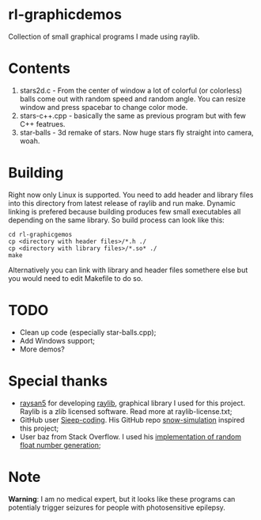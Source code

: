 # rl-graphicdemos
Collection of small graphical programs I made using raylib.
# Contents
1. stars2d.c - From the center of window a lot of colorful (or colorless) balls come out with random speed and random angle. You can resize window and press spacebar to change color mode.
2. stars-c++.cpp - basically the same as previous program but with few C++ featrues.
3. star-balls - 3d remake of stars. Now huge stars fly straight into camera, woah.
# Building
Right now only Linux is supported.
You need to add header and library files into this directory from latest release of raylib and run make. Dynamic linking is prefered because building produces few small executables all depending on the same library. So build process can look like this:
```
cd rl-graphicgemos
cp <directory with header files>/*.h ./
cp <directory with library files>/*.so* ./
make
```
Alternatively you can link with library and header files somethere else but you would need to edit Makefile to do so.
# TODO
- Clean up code (especially star-balls.cpp);
- Add Windows support;
- More demos?
# Special thanks
- [raysan5](github.com/raysan5) for developing [raylib](raylib.com), graphical library I used for this project. Raylib is a zlib licensed software. Read more at raylib-license.txt;
- GitHub user [Sieep-coding](github.com/Sieep-coding). His GitHub repo [snow-simulation](github.com/Sieep-coding/snow-simulation) inspired this project;
- User baz from Stack Overflow. I used his [implementation of random float number generation](https://stackoverflow.com/a/44105089);
# Note
**Warning**: I am no medical expert, but it looks like these programs can potentialy trigger seizures for people with photosensitive epilepsy.
